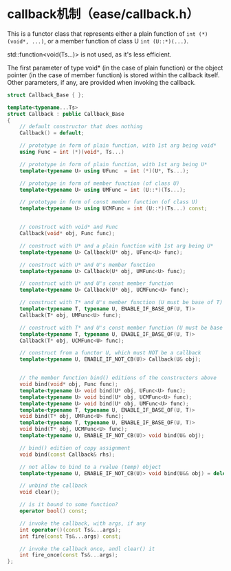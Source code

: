 # callback机制（ease/callback.h）
This is a functor class that represents either a plain function of
`int (*)(void*, ...)`, or a member function of class U
`int (U::*)(...)`.

std::function<void(Ts...)> is not used, as it's less efficient.

The first parameter of type void* (in the case of plain function) or
the object pointer (in the case of member function) is stored within
the callback itself. Other parameters, if any, are provided when
invoking the callback.


```cpp
struct Callback_Base { };

template<typename...Ts>
struct Callback : public Callback_Base
{
    // default constructor that does nothing
    Callback() = default;

    // prototype in form of plain function, with 1st arg being void*
    using Func = int (*)(void*, Ts...)

    // prototype in form of plain function, with 1st arg being U*
    template<typename U> using UFunc  = int (*)(U*, Ts...);

    // prototype in form of member function (of class U)
    template<typename U> using UMFunc = int (U::*)(Ts...);

    // prototype in form of const member function (of class U)
    template<typename U> using UCMFunc = int (U::*)(Ts...) const;


    // construct with void* and Func
    Callback(void* obj, Func func);

    // construct with U* and a plain function with 1st arg being U*
    template<typename U> Callback(U* obj, UFunc<U> func);

    // construct with U* and U's member function
    template<typename U> Callback(U* obj, UMFunc<U> func);

    // construct with U* and U's const member function
    template<typename U> Callback(U* obj, UCMFunc<U> func);

    // construct with T* and U's member function (U must be base of T)
    template<typename T, typename U, ENABLE_IF_BASE_OF(U, T)>
    Callback(T* obj, UMFunc<U> func);

    // construct with T* and U's const member function (U must be base of T)
    template<typename T, typename U, ENABLE_IF_BASE_OF(U, T)>
    Callback(T* obj, UCMFunc<U> func);

    // construct from a functor U, which must NOT be a callback
    template<typename U, ENABLE_IF_NOT_CB(U)> Callback(U& obj);


    // the member function bind() editions of the constructors above
    void bind(void* obj, Func func);
    template<typename U> void bind(U* obj, UFunc<U> func);
    template<typename U> void bind(U* obj, UCMFunc<U> func);
    template<typename U> void bind(U* obj, UMFunc<U> func);
    template<typename T, typename U, ENABLE_IF_BASE_OF(U, T)>
    void bind(T* obj, UMFunc<U> func);
    template<typename T, typename U, ENABLE_IF_BASE_OF(U, T)>
    void bind(T* obj, UCMFunc<U> func);
    template<typename U, ENABLE_IF_NOT_CB(U)> void bind(U& obj);

    // bind() edition of copy assignment
    void bind(const Callback& rhs);

    // not allow to bind to a rvalue (temp) object
    template<typename U, ENABLE_IF_NOT_CB(U)> void bind(U&& obj) = delete;

    // unbind the callback
    void clear();

    // is it bound to some function?
    operator bool() const;

    // invoke the callback, with args, if any
    int operator()(const Ts&...args);
    int fire(const Ts&...args) const;

    // invoke the callback once, andl clear() it
    int fire_once(const Ts&...args);
};
```
